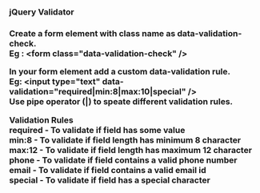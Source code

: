 <h3>jQuery Validator<h3>

Create a form element with class name as data-validation-check. <br />
Eg : &lt;form class="data-validation-check" /&gt;

In your form element add a custom data-validation rule. <br />
Eg: &lt;input type="text" data-validation="required|min:8|max:10|special" /&gt;
<br />
Use pipe operator (|) to speate different validation rules.

<strong>Validation Rules </strong><br />
required  - To validate if field has some value<br />
min:8 - To validate if field length has minimum 8 character<br />
max:12 - To validate if field length has maximum 12 character<br />
phone - To validate if field contains a valid phone number<br />
email - To validate if field contains a valid email id <br/> 
special - To validate if field has a special character <br/>
